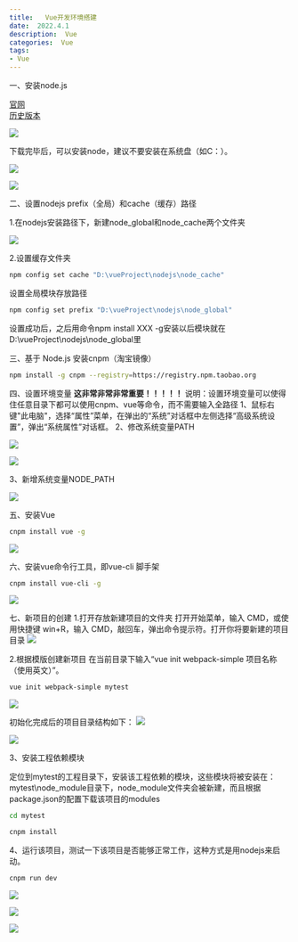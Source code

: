 ```yaml
---
title:   Vue开发环境搭建
date:  2022.4.1
description:  Vue
categories:  Vue
tags:
- Vue
---
```


一、安装node.js

[官网](https://nodejs.org/en/download/)       
[历史版本](https://nodejs.org/en/download/releases/)

![](https://s3.bmp.ovh/imgs/2022/04/01/71dd45c0ef3dd1b4.png)

下载完毕后，可以安装node，建议不要安装在系统盘（如C：）。

![](https://tva3.sinaimg.cn/large/0074R88yly8h0ued067t3j30h60df0tt.jpg)

![](https://tva4.sinaimg.cn/large/0074R88yly8h0uedm1vslj30h60df40i.jpg)

二、设置nodejs prefix（全局）和cache（缓存）路径

1.在nodejs安装路径下，新建node_global和node_cache两个文件夹

![](https://tva2.sinaimg.cn/large/0074R88yly8h0ueec77vrj30ha09fdh4.jpg)

2.设置缓存文件夹
```bash
npm config set cache "D:\vueProject\nodejs\node_cache"
```
设置全局模块存放路径
```bash
npm config set prefix "D:\vueProject\nodejs\node_global"
```
设置成功后，之后用命令npm install XXX -g安装以后模块就在D:\vueProject\nodejs\node_global里

三、基于 Node.js 安装cnpm（淘宝镜像）
```bash
npm install -g cnpm --registry=https://registry.npm.taobao.org
```

四、设置环境变量   **这非常非常非常重要！！！！！**
说明：设置环境变量可以使得住任意目录下都可以使用cnpm、vue等命令，而不需要输入全路径
1、鼠标右键"此电脑"，选择“属性”菜单，在弹出的“系统”对话框中左侧选择“高级系统设置”，弹出“系统属性”对话框。
2、修改系统变量PATH

![](https://tva3.sinaimg.cn/large/0074R88yly8h0ueg4o0ccj30hk0iijuc.jpg)

![](https://tva4.sinaimg.cn/large/0074R88yly8h0ueginkxlj30f10fu775.jpg)

3、新增系统变量NODE_PATH

![](https://tva1.sinaimg.cn/large/0074R88yly8h0ueh2kv90j30hd0i1zn0.jpg)

五、安装Vue
```bash
cnpm install vue -g
```
![](https://tva4.sinaimg.cn/large/0074R88yly8h0uehl6adgj30r403egm6.jpg)

六、安装vue命令行工具，即vue-cli 脚手架
```bash
cnpm install vue-cli -g
```

![](https://tva2.sinaimg.cn/large/0074R88yly8h0uei3t6joj30qt08x414.jpg)

七、新项目的创建
1.打开存放新建项目的文件夹
打开开始菜单，输入 CMD，或使用快捷键 win+R，输入 CMD，敲回车，弹出命令提示符。打开你将要新建的项目目录
![](https://tva4.sinaimg.cn/large/0074R88yly8h0ueincm5xj30br05ddg1.jpg)

2.根据模版创建新项目
在当前目录下输入“vue init webpack-simple 项目名称（使用英文）”。
```bash
vue init webpack-simple mytest
```
![](https://tva4.sinaimg.cn/large/0074R88yly8h0uejfeauij30na07cwfg.jpg)

初始化完成后的项目目录结构如下：
![](https://tva3.sinaimg.cn/large/0074R88yly8h0uejywhzcj30iq0bodhe.jpg)

![](https://tva4.sinaimg.cn/large/0074R88yly8h0uek95or5j30hh0bvmyu.jpg)

3、安装工程依赖模块

定位到mytest的工程目录下，安装该工程依赖的模块，这些模块将被安装在：mytest\node_module目录下，node_module文件夹会被新建，而且根据package.json的配置下载该项目的modules
```bash
cd mytest

cnpm install
```

4、运行该项目，测试一下该项目是否能够正常工作，这种方式是用nodejs来启动。
```bash
cnpm run dev
```

![](https://tva1.sinaimg.cn/large/0074R88yly8h0uel7t7n1j30nq09uq43.jpg)

![](https://tva3.sinaimg.cn/large/0074R88yly8h0uelmkmmdj30kt04omxa.jpg)

![](https://tva2.sinaimg.cn/large/0074R88yly8h0uelyd6rxj30mu0h4aat.jpg)